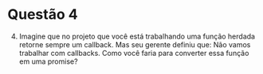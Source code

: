 # Questão 4

4. Imagine que no projeto que você está trabalhando uma função herdada retorne sempre um
callback. Mas seu gerente definiu que: Não vamos trabalhar com callbacks. Como você faria
para converter essa função em uma promise?
